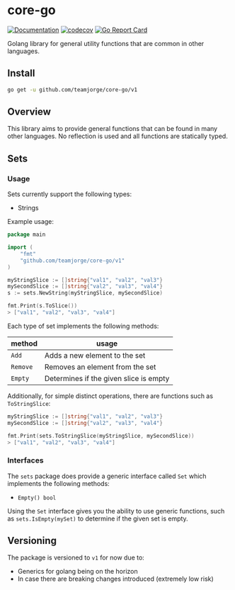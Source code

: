 # core-go

[![Documentation](https://godoc.org/github.com/teamjorge/core-go/v1?status.svg)](https://godoc.org/github.com/teamjorge/core-go/v1) [![codecov](https://codecov.io/gh/teamjorge/core-go/branch/main/graph/badge.svg?token=08QVKSEPXT)](https://codecov.io/gh/teamjorge/core-go) [![Go Report Card](https://goreportcard.com/badge/github.com/teamjorge/core-go/v1)](https://goreportcard.com/report/github.com/teamjorge/core-go/v1)

Golang library for general utility functions that are common in other languages.

## Install

```bash
go get -u github.com/teamjorge/core-go/v1
```

## Overview

This library aims to provide general functions that can be found in many other languages. No reflection is used and all functions are statically typed. 

## Sets

### Usage

Sets currently support the following types:

* Strings

Example usage:

```go
package main

import (
    "fmt"
    "github.com/teamjorge/core-go/v1"
)

myStringSlice := []string{"val1", "val2", "val3"}
mySecondSlice := []string{"val2", "val3", "val4"}
s := sets.NewString(myStringSlice, mySecondSlice)

fmt.Print(s.ToSlice())
> ["val1", "val2", "val3", "val4"]
```

Each type of set implements the following methods:

|method|usage|
|------|-----|
|`Add`|Adds a new element to the set|
|`Remove`|Removes an element from the set|
|`Empty`|Determines if the given slice is empty|

Additionally, for simple distinct operations, there are functions such as `ToStringSlice`:

```go
myStringSlice := []string{"val1", "val2", "val3"}
mySecondSlice := []string{"val2", "val3", "val4"}

fmt.Print(sets.ToStringSlice(myStringSlice, mySecondSlice))
> ["val1", "val2", "val3", "val4"]
```

### Interfaces

The `sets` package does provide a generic interface called `Set` which implements the following methods:

* `Empty() bool`

Using the `Set` interface gives you the ability to use generic functions, such as `sets.IsEmpty(mySet)` to determine if the given set is empty.

## Versioning

The package is versioned to `v1` for now due to:

* Generics for golang being on the horizon
* In case there are breaking changes introduced (extremely low risk)
